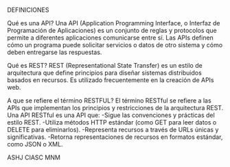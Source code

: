 DEFINICIONES

Qué es una API?
Una API (Application Programming Interface, o Interfaz de Programación de Aplicaciones) es un conjunto de reglas y protocolos que permite a diferentes aplicaciones comunicarse entre sí. Las APIs definen cómo un programa puede solicitar servicios o datos de otro sistema y cómo deben entregarse las respuestas.

Qué es REST?
REST (Representational State Transfer) es un estilo de arquitectura que define principios para diseñar sistemas distribuidos basados en recursos. Es utilizado frecuentemente en la creación de APIs web.

A que se refiere el término RESTFUL?
El término RESTful se refiere a las APIs que implementan los principios y restricciones de la arquitectura REST. Una API RESTful es una API que:
-Sigue las convenciones y prácticas del estilo REST.
-Utiliza métodos HTTP estándar (como GET para leer datos o DELETE para eliminarlos).
-Representa recursos a través de URLs únicas y significativas.
-Retorna representaciones de recursos en formatos estándar, como JSON o XML. 
 

 ASHJ CIASC MNM